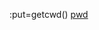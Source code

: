 :put=getcwd() [pwd](https://superuser.com/questions/12496/to-echo-pwd-in-vims-mode-to-the-document)
